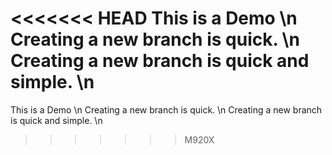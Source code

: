 <<<<<<< HEAD
This is a Demo \n
Creating a new branch is quick. \n
Creating a new branch is quick and simple. \n
=======
This is a Demo \n
Creating a new branch is quick. \n
Creating a new branch is quick and simple. \n

>>>>>>> M920X
